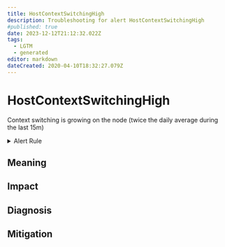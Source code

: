 ```yaml
---
title: HostContextSwitchingHigh
description: Troubleshooting for alert HostContextSwitchingHigh
#published: true
date: 2023-12-12T21:12:32.022Z
tags: 
  - LGTM
  - generated
editor: markdown
dateCreated: 2020-04-10T18:32:27.079Z
---
```


# HostContextSwitchingHigh

Context switching is growing on the node (twice the daily average during the last 15m)

<details>
  <summary>Alert Rule</summary>

{{% rule "host-and-hardware/node-exporter.yml" "HostContextSwitchingHigh" %}}

{{% comment %}}

```yaml
alert: HostContextSwitchingHigh
expr: '(rate(node_context_switches_total[15m])/count without(mode,cpu) (node_cpu_seconds_total{mode="idle"})) / (rate(node_context_switches_total[1d])/count without(mode,cpu) (node_cpu_seconds_total{mode="idle"})) > 2 '
for: 0m
labels:
    severity: warning
annotations:
    summary: Host context switching high (instance {{ $labels.instance }})
    description: |-
        Context switching is growing on the node (twice the daily average during the last 15m)
          VALUE = {{ $value }}
          LABELS = {{ $labels }}
    runbook: https://github.com/srerun/prometheus-alerts/blob/main/content/runbooks/node-exporter/HostContextSwitchingHigh.md

```

{{% /comment %}}

</details>


## Meaning
[//]: # "Short paragraph that explains what the alert means"


## Impact
[//]: # "What could / will happen if the alert is not addressed"



## Diagnosis
[//]: # "Steps to take to identify the cause of the problem"



## Mitigation
[//]: # "The steps necessary to resolve the alert"
